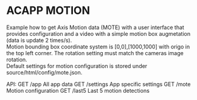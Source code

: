 # ACAPP MOTION

Example how to get Axis Motion data (MOTE) with a user interface that provides configuration and a video with a simple motion box augmetation (data is update 2 times/s).  
Motion bounding box coordinate system is [0,0],[1000,1000] with origo in the top left corner.  The rotation setting must match the cameras image rotation.  
Default settings for motion configuration is stored under source/html/config/mote.json.  

API:
GET /app		All app data
GET /settings	App specific settings
GET /mote		Motion configuration
GET /last5		Last 5 motion detections 
